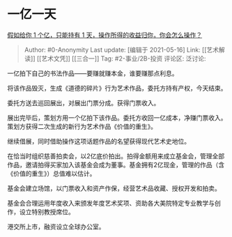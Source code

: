 # 一亿一天
[假如给你 1 个亿，只能持有 1 天，操作所得的收益归你，你会怎么操作？](https://www.zhihu.com/question/433016646/answer/1753776642)

> Author: #0-Anonymity
> Last update: [编辑于 2021-05-16]
> Link: [[艺术解读]] [[艺术文凭]] [[三合一]]
> Tag: #2-事业/2B-投资
> 评论区:
> 泛讨论:

一亿拍下自己的书法作品——要赚就赚本金，谁要赚那点利息。

将该作品毁灭，生成《道德的碎片》行为艺术作品，委托方持有产权，今天结束。

委托方送去巡回展出，对展出门票分成。获得门票收入。

展出完毕后，策划方用一个亿拍下该作品。委托方收回一亿成本，净赚门票收入。策划方获得二次生成的新行为艺术作品《价值的重生》。

继续借展，同时借助操作这项话题作品的名望获得现代艺术史地位。

在恰当时组织慈善拍卖会，以2亿底价拍出。拍得金额用来成立基金会，管理全部作品，邀请拍得买家加入该基金会成为董事。基金拥有2亿现金，管理的作品（含《价值的重生》）总值难以估计。

基金会建立场馆，以门票收入和资产作保，经营艺术品收藏、授权开发和拍卖。

基金会合理运用年度收入来颁发年度艺术奖项、资助各大美院特定专业教学与创作，设立特别教授席位。

港交所上市，融资设立全球办公室。
